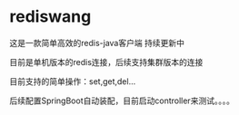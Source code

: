 # rediswang

这是一款简单高效的redis-java客户端
持续更新中

目前是单机版本的redis连接，后续支持集群版本的连接

目前支持的简单操作：set,get,del...

后续配置SpringBoot自动装配，目前启动controller来测试。。。。